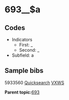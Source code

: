 # 693\_\_$a

## Codes

-   Indicators
    -   First: \_
    -   Second: \_
-   Subfield: a

## Sample bibs

5933560 [Quicksearch](https://search.library.yale.edu/catalog/5933560) [VXWS](http://prodorbis.library.yale.edu:7014/vxws/GetHoldingsService?bibId=5933560)

**Parent topic:**[693](../../tags/693/693.md)

